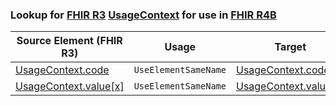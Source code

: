 ### Lookup for [FHIR R3](https://hl7.org/fhir/STU3/) [UsageContext](https://hl7.org/fhir/STU3/UsageContext.html) for use in [FHIR R4B](https://hl7.org/fhir/R4B/)

| Source Element (FHIR R3) | Usage | Target |
| -------------- | ----- | ------ |
| [UsageContext.code](https://hl7.org/fhir/STU3/UsageContext.html#resource) | `UseElementSameName` | [UsageContext.code](https://hl7.org/fhir/R4B/UsageContext.html#resource) |
| [UsageContext.value[x]](https://hl7.org/fhir/STU3/UsageContext.html#resource) | `UseElementSameName` | [UsageContext.value[x]](https://hl7.org/fhir/R4B/UsageContext.html#resource) |
